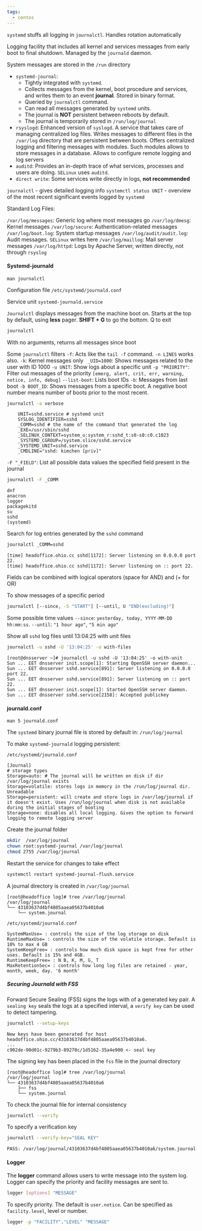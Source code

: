 ```yaml
---
tags:
  - centos
---
```

`systemd` stuffs all logging in `journalctl`. Handles rotation automatically

Logging facility that includes all kernel and services messages from early boot to final shutdown. Managed by the `journald` daemon.

System messages are stored in the `/run` directory

* `systemd-journal`: 
	* Tightly integrated with `systemd`. 
	* Collects messages from the kernel, boot procedure and services, and writes them to an event **journal**. Stored in binary format. 
	* Queried by `journalctl` command. 
	* Can read all messages generated by `systemd` units. 
	* The journal is **NOT** persistent between reboots by default. 
	* The journal is temporarily stored in `/run/log/journal`
* `rsyslogd`: Enhanced version of `syslogd`. A service that takes care of managing centralized log files. Writes messages to different files in the `/var/log` directory that are persistent between boots. Offers centralized logging and filtering messages with modules. Such modules allows to store messages in a database. Allows to configure remote logging and log servers
* `auditd`: Provides an in-depth trace of what services, processes and users are doing. `SELinux` uses `auditd`.
* `direct write`: Some services write directly in logs, **not recommended**

`journalctl` - gives detailed logging info
`systemctl status UNIT` - overview of the most recent significant events logged by `systemd`

Standard Log Files:

`/var/log/messages`: Generic log where most messages go
`/var/log/dmesg`: Kernel messages
`/var/log/secure`: Authentication-related messages
`/var/log/boot.log`: System startup messages
`/var/log/audit/audit.log`: Audit messages. `SELinux` writes here
`/var/log/maillog`: Mail server messages
`/var/log/httpd`: Logs by Apache Server, written directly, not through `rsyslog`

#### Systemd-journald

`man journalctl`

Configuration file
`/etc/systemd/journald.conf`

Service unit
`systemd-journald.service`

`Journalctl` displays messages from the machine boot on. Starts at the top by default, using **less** pager.  **SHIFT + G** to go the bottom. Q to exit

``` bash
journalctl
```

With no arguments, returns all messages since boot

Some `journalctl` filters
`-f`: Acts like the `tail -f` command. `-n LINES` works also.
`-k`: Kernel messages only
` _UID=1000`: Shows messages related to the user with ID 1000
`-u UNIT`: Show logs about a specific unit
`-p "PRIORITY"`: Filter out messages of the priority `[emerg, alert, crit, err, warning, notice, info, debug]`
`--list-boot`: Lists boot IDs
`-b`: Messages from last boot
`-b BOOT_ID`: Shows messages from a specific boot.  A negative boot number means number of boots prior to the most recent.

``` bash
journalctl -o verbose
```

```
	UNIT=sshd.service # systemd unit
    SYSLOG_IDENTIFIER=sshd
    _COMM=sshd # the name of the command that generated the log
    _EXE=/usr/sbin/sshd
    _SELINUX_CONTEXT=system_u:system_r:sshd_t:s0-s0:c0.c1023
    _SYSTEMD_CGROUP=/system.slice/sshd.service
    _SYSTEMD_UNIT=sshd.service
    _CMDLINE="sshd: kimchen [priv]"
```

`-F "_FIELD"`: List all possible data values the specified field present in the journal

``` bash
journalctl -F _COMM
```

```
dnf
anacron
logger
packagekitd
su
sshd
(systemd)
```

Search for log entries generated by the `sshd` command

``` bash
journalctl _COMM=sshd
```

```
[time] headoffice.ohio.cc sshd[1172]: Server listening on 0.0.0.0 port 22.
[time] headoffice.ohio.cc sshd[1172]: Server listening on :: port 22.
```

Fields can be combined with logical operators (space for AND) and (+ for OR)

To show messages of a specific period

``` bash
journalctl [--since, -S "START"] [--until, U "END(excluding)"]
```

Some possible time values
`--since`: `yesterday, today, YYYY-MM-DD hh:mm:ss`. 
`--until`: `"1 hour ago"`, `"5 min ago"`

Show all `sshd` log files until 13:04:25 with unit files

``` bash
journalctl -u sshd -U '13:04:25' -o with-files
```

```
[root@dnsserver ~]# journalctl -u sshd -U '13:04:25' -o with-unit
Sun ... EET dnsserver init.scope[1]: Starting OpenSSH server daemon...
Sun ... EET dnsserver sshd.service[891]: Server listening on 0.0.0.0 port 22.
Sun ... EET dnsserver sshd.service[891]: Server listening on :: port 22.
Sun ... EET dnsserver init.scope[1]: Started OpenSSH server daemon.
Sun ... EET dnsserver sshd.service[2158]: Accepted publickey
```

#### journald.conf

`man 5 journald.conf`

The `systemd` binary journal file is stored by default in:
`/run/log/journal`

To make `systemd-journald` logging persistent:

`/etc/systemd/journald.conf`
```
[Journal]
# storage types
Storage=auto: # The journal will be written on disk if dir /var/log/journal exists
Storage=volatile: stores logs in memory in the /run/log/journal dir. Unreadable
Storage=persistent: will create and store logs in /var/log/journal if it doesn't exist. Uses /run/log/journal when disk is not available during the initial stages of booting
Storage=none: disables all local logging. Gives the option to forward logging to remote logging server
```

Create the journal folder

``` bash
mkdir  /var/log/journal
chown root:systemd-journal /var/log/journal
chmod 2755 /var/log/journal
```

Restart the service for changes to take effect

``` bash
systemctl restart systemd-journal-flush.service
```

A journal directory is created in `/var/log/journal`

```
[root@headoffice log]# tree /var/log/journal
/var/log/journal
└── 43103637d4bf4805aaea05637b4010a6
    └── system.journal
```

`/etc/systemd/journald.conf`
```
SystemMaxUse= : controls the size of the log storage on disk
RuntimeMaxUse= : controls the size of the volatile storage. Default is 10% to max 4 GB
SystemKeepFree= : controls how much disk space is kept free for other uses. Default is 15% and 4GB. 
RuntimeKeepFree= : N B, K, M, G, T
MaxRetentionSec= : controls how long log files are retained - year, month, week, day. '6 month'
```

##### Securing Journald with FSS

Forward Secure Sealing (FSS) signs the logs with of a generated key pair. A `sealing key` seals the logs at a specified interval, a `verify key` can be used to detect tampering.

``` bash
journalctl --setup-keys
```

```
New keys have been generated for host headoffice.ohio.cc/43103637d4bf4805aaea05637b4010a6.
...
c902de-90d01c-9279b3-89270c/1d5162-35a4e900 <- seal key
```

The signing key has been placed in the `fss` file in the journal directory

```
[root@headoffice log]# tree /var/log/journal
/var/log/journal
└── 43103637d4bf4805aaea05637b4010a6
    ├── fss
    └── system.journal
```

To check the journal file for internal consistency

``` bash
journalctl --verify
```

To specify a verification key

``` bash
journalctl --verify-key="SEAL KEY"
```

```
PASS: /var/log/journal/43103637d4bf4805aaea05637b4010a6/system.journal
```
#### Logger

The **logger** command allows users to write message into the system log.
Logger can specify the priority and facility messages are sent to.

``` bash
logger [options] "MESSAGE"
```

To specify priority. The default is `user.notice`. Can be specified as `facility.level`, level or number.

``` bash
logger -p "FACILITY"."LEVEL" "MESSAGE"
```
